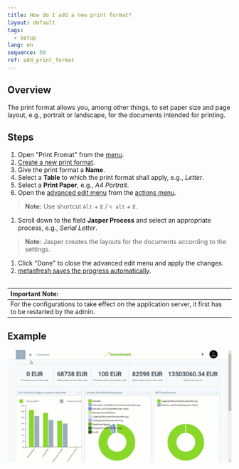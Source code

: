 ```yaml
---
title: How do I add a new print format?
layout: default
tags:
  - Setup
lang: en
sequence: 50
ref: add_print_format
---
```


## Overview
The print format allows you, among other things, to set paper size and page layout, e.g., portrait or landscape, for the documents intended for printing.

## Steps
1. Open "Print Fromat" from the [menu](Menu).
1. [Create a new print format](New_Record_Window).
1. Give the print format a **Name**.
1. Select a **Table** to which the print format shall apply, e.g., *Letter*.
1. Select a **Print Paper**, e.g., *A4 Portrait*.
1. Open the [advanced edit menu](ViewModes) from the [actions menu](StartAction).
 >**Note:** Use shortcut `Alt` + `E` / `⌥ alt` + `E`.

1. Scroll down to the field **Jasper Process** and select an appropriate process, e.g., *Serial Letter*.
 >**Note:** Jasper creates the layouts for the documents according to the settings.

1. Click "Done" to close the advanced edit menu and apply the changes.
1. [metasfresh saves the progress automatically](Saveindicator).
<br><br>

| **Important Note:** |
| :- |
| For the configurations to take effect on the application server, it first has to be restarted by the admin. |

## Example
![](assets/Add_print_format.gif)
